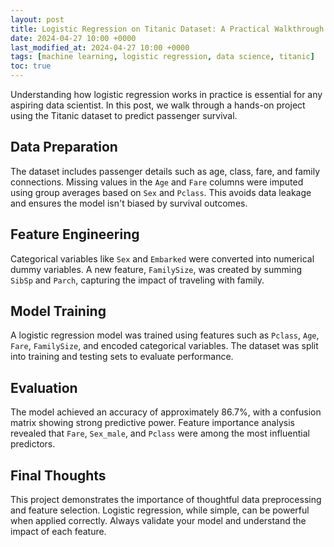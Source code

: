 ```yaml
---
layout: post
title: Logistic Regression on Titanic Dataset: A Practical Walkthrough
date: 2024-04-27 10:00 +0000
last_modified_at: 2024-04-27 10:00 +0000
tags: [machine learning, logistic regression, data science, titanic]
toc: true
---
```


Understanding how logistic regression works in practice is essential for any aspiring data scientist. In this post, we walk through a hands-on project using the Titanic dataset to predict passenger survival.

## Data Preparation

The dataset includes passenger details such as age, class, fare, and family connections. Missing values in the `Age` and `Fare` columns were imputed using group averages based on `Sex` and `Pclass`. This avoids data leakage and ensures the model isn't biased by survival outcomes.

## Feature Engineering

Categorical variables like `Sex` and `Embarked` were converted into numerical dummy variables. A new feature, `FamilySize`, was created by summing `SibSp` and `Parch`, capturing the impact of traveling with family.

## Model Training

A logistic regression model was trained using features such as `Pclass`, `Age`, `Fare`, `FamilySize`, and encoded categorical variables. The dataset was split into training and testing sets to evaluate performance.

## Evaluation

The model achieved an accuracy of approximately 86.7%, with a confusion matrix showing strong predictive power. Feature importance analysis revealed that `Fare`, `Sex_male`, and `Pclass` were among the most influential predictors.

## Final Thoughts

This project demonstrates the importance of thoughtful data preprocessing and feature selection. Logistic regression, while simple, can be powerful when applied correctly. Always validate your model and understand the impact of each feature.

